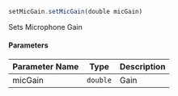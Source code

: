 [//]: # (version=a7e3db36643ea174ad2d4195cedf5e909cd72e1771c6c1f5e321ea89d51dba7d)

```js
setMicGain.setMicGain(double micGain)
```

Sets Microphone Gain

#### Parameters
| Parameter Name | Type | Description |
| -------------- | ----------- | ----------- |
| micGain | `double` | Gain |